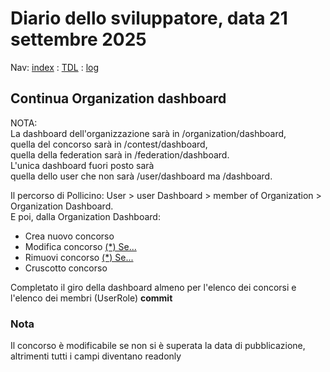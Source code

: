 # Diario dello sviluppatore, data 21 settembre 2025

Nav: [index](../index.md) : [TDL](../TDL.md) : [log](../../storage/logs/laravel.log)

## Continua Organization dashboard

NOTA:  
La dashboard dell'organizzazione sarà in /organization/dashboard,  
quella del concorso sarà in /contest/dashboard,  
quella della federation sarà in /federation/dashboard.  
L'unica dashboard fuori posto sarà  
quella dello user che non sarà /user/dashboard ma /dashboard.

Il percorso di Pollicino: User > user Dashboard > member of Organization > Organization Dashboard.  
E poi, dalla Organization Dashboard:

* Crea nuovo concorso
* Modifica concorso [(*) Se...](#nota)
* Rimuovi concorso [(*) Se...](#nota)
* Cruscotto concorso

Completato il giro della dashboard almeno per l'elenco dei concorsi e l'elenco dei membri (UserRole)
**commit**

### Nota

Il concorso è modificabile se non si è superata la data di pubblicazione,
altrimenti tutti i campi diventano readonly

